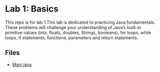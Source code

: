 # Lab 1: Basics

This repo is for lab 1.This lab is dedicated to practicing Java fundamentals. These problems will challenge your understanding of Java’s built-in primitive values (ints, floats, doubles, Strings, booleans), for loops, while loops, if statements, functions, parameters and return statements.

  ## Files
  * [Main.java](./Main.java)